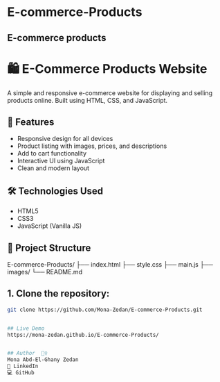 # E-commerce-Products
## E-commerce products 
# 🛍️ E-Commerce Products Website

A simple and responsive e-commerce website for displaying and selling products online. Built using HTML, CSS, and JavaScript.

## 🚀 Features

- Responsive design for all devices
- Product listing with images, prices, and descriptions
- Add to cart functionality
- Interactive UI using JavaScript
- Clean and modern layout

## 🛠️ Technologies Used

- HTML5
- CSS3
- JavaScript (Vanilla JS)

## 📁 Project Structure

E-commerce-Products/
├── index.html
├── style.css
├── main.js
├── images/
└── README.md 
## 1. Clone the repository:
```bash
git clone https://github.com/Mona-Zedan/E-commerce-Products.git


## Live Demo
https://mona-zedan.github.io/E-commerce-Products/


## Author  🙋‍♀️
Mona Abd-El-Ghany Zedan
🔗 LinkedIn
💻 GitHub
